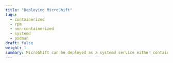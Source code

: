 ```yaml
---
title: "Deploying MicroShift"
tags:
  - containerized
  - rpm
  - non-containerized
  - systemd
  - podman
draft: false
weight: 1
summary: MicroShift can be deployed as a systemd service either containerized or from an RPM
---
```

